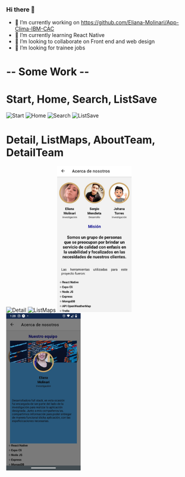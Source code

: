### Hi there 👋

<!--
**Eliana-Molinari/Eliana-Molinari** is a ✨ _special_ ✨ repository because its `README.md` (this file) appears on your GitHub profile.

Here are some ideas to get you started:



- 💬 Ask me about ...
- 📫 How to reach me: ...
- 😄 Pronouns: ...
- ⚡ Fun fact: ...
-->

- 🔭 I’m currently working on https://github.com/Eliana-Molinari/App-Clima-IBM-CAC
- 🌱 I’m currently learning React Native
- 👯 I’m looking to collaborate on Front end and web design
- 🤔 I’m looking for trainee jobs
 
 #  -- Some Work  -- 
 <div>
    <h1>Start, Home, Search, ListSave</h1>
    <img src="https://raw.githubusercontent.com/MendietaSergio/App-Clima-IBM-CAC/main/assets/backgroundImages/capturas/StartApp.jpeg" alt="Start" width="200"/>
    <img src="https://github.com/MendietaSergio/App-Clima-IBM-CAC/blob/main/assets/backgroundImages/capturas/Home.jpeg?raw=true" alt="Home" width="200"/>
    <img src="https://github.com/MendietaSergio/App-Clima-IBM-CAC/blob/main/assets/backgroundImages/capturas/Search.jpeg?raw=true" alt="Search" width="200"/>
    <img src="https://github.com/MendietaSergio/App-Clima-IBM-CAC/blob/main/assets/backgroundImages/capturas/ListSave.jpeg?raw=true" alt="ListSave" width="200"/>
</div>
    
    
 <div>
    <h1>Detail, ListMaps, AboutTeam, DetailTeam</h1>
    <img src="https://github.com/MendietaSergio/App-Clima-IBM-CAC/blob/main/assets/backgroundImages/capturas/Detail.jpeg?raw=true" alt="Detail" width="200"/>
    <img src="https://github.com/MendietaSergio/App-Clima-IBM-CAC/blob/main/assets/backgroundImages/capturas/ListMap.jpeg?raw=true" alt="ListMaps" width="200"/>
    <img src="https://github.com/Eliana-Molinari/App-Clima-IBM-CAC/blob/main/assets/backgroundImages/capturas/AboutTeam.jpeg?raw=true" alt="AboutTeam" width="200"/>
    <img src="https://github.com/Eliana-Molinari/App-Clima-IBM-CAC/blob/main/assets/DetailTeam.jpeg?raw=true" alt="DetailTeam" width="200"/>
</div>
